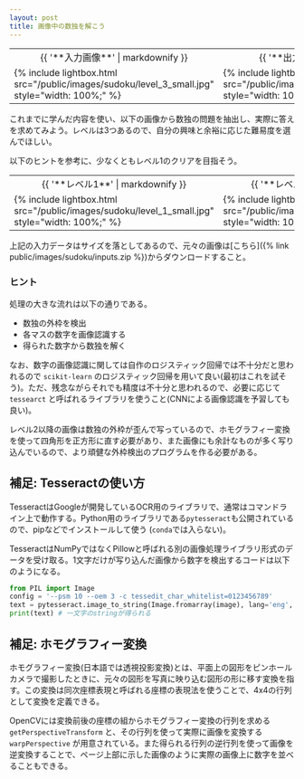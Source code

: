 ```yaml
---
layout: post
title: 画像中の数独を解こう
---
```


<table class="images">
<tr>
  <td style="text-align: center; width: 50%;">{{ '**入力画像**' | markdownify }}</td>
  <td style="text-align: center; width: 50%;">{{ '**出力画像**' | markdownify }}</td>
</tr>
<tr>
  <td>{% include lightbox.html src="/public/images/sudoku/level_3_small.jpg" style="width: 100%;" %}</td>
  <td>{% include lightbox.html src="/public/images/sudoku/level_3_ans_small.jpg" style="width: 100%;" %}</td>
</tr>
</table>

これまでに学んだ内容を使い、以下の画像から数独の問題を抽出し、実際に答えを求めてみよう。レベルは3つあるので、自分の興味と余裕に応じた難易度を選んでほしい。

以下のヒントを参考に、少なくともレベル1のクリアを目指そう。

<table class="images">
<tr>
  <td style="text-align: center; width: 50%;">{{ '**レベル1**' | markdownify }}</td>
  <td style="text-align: center; width: 50%;">{{ '**レベル2**' | markdownify }}</td>
  <td style="text-align: center; width: 50%;">{{ '**レベル3**' | markdownify }}</td>
</tr>
<tr>
  <td>{% include lightbox.html src="/public/images/sudoku/level_1_small.jpg" style="width: 100%;" %}</td>
  <td>{% include lightbox.html src="/public/images/sudoku/level_2_small.jpg" style="width: 100%;" %}</td>
  <td>{% include lightbox.html src="/public/images/sudoku/level_3_small.jpg" style="width: 100%;" %}</td>
</tr>
</table>

上記の入力データはサイズを落としてあるので、元々の画像は[こちら]({% link public/images/sudoku/inputs.zip %})からダウンロードすること。

### ヒント

処理の大きな流れは以下の通りである。

* 数独の外枠を検出
* 各マスの数字を画像認識する
* 得られた数字から数独を解く

なお、数字の画像認識に関しては自作のロジスティック回帰では不十分だと思われるので `scikit-learn` のロジスティック回帰を用いて良い(最初はこれを試そう)。ただ、残念ながらそれでも精度は不十分と思われるので、必要に応じて `tessearct` と呼ばれるライブラリを使うこと(CNNによる画像認識を予習しても良い)。

レベル2以降の画像は数独の外枠が歪んで写っているので、ホモグラフィー変換を使って四角形を正方形に直す必要があり、また画像にも余計なものが多く写り込んでいるので、より頑健な外枠検出のプログラムを作る必要がある。


## 補足: Tesseractの使い方

TesseractはGoogleが開発しているOCR用のライブラリで、通常はコマンドライン上で動作する。Python用のライブラリである`pytesseract`も公開されているので、pipなどでインストールして使う (`conda`では入らない)。

TesseractはNumPyではなくPillowと呼ばれる別の画像処理ライブラリ形式のデータを受け取る。1文字だけが写り込んだ画像から数字を検出するコードは以下のようになる。

```python
from PIL import Image
config = '--psm 10 --oem 3 -c tessedit_char_whitelist=0123456789'
text = pytesseract.image_to_string(Image.fromarray(image), lang='eng', config=config)
print(text) # 一文字のstringが得られる
```

## 補足: ホモグラフィー変換

ホモグラフィー変換(日本語では透視投影変換)とは、平面上の図形をピンホールカメラで撮影したときに、元々の図形を写真に映り込む図形の形に移す変換を指す。この変換は同次座標表現と呼ばれる座標の表現法を使うことで、4x4の行列として変換を定義できる。

OpenCVには変換前後の座標の組からホモグラフィー変換の行列を求める `getPerspectiveTransform` と、その行列を使って実際に画像を変換する `warpPerspective` が用意されている。また得られる行列の逆行列を使って画像を逆変換することで、ページ上部に示した画像のように実際の画像上に数字を並べることもできる。

